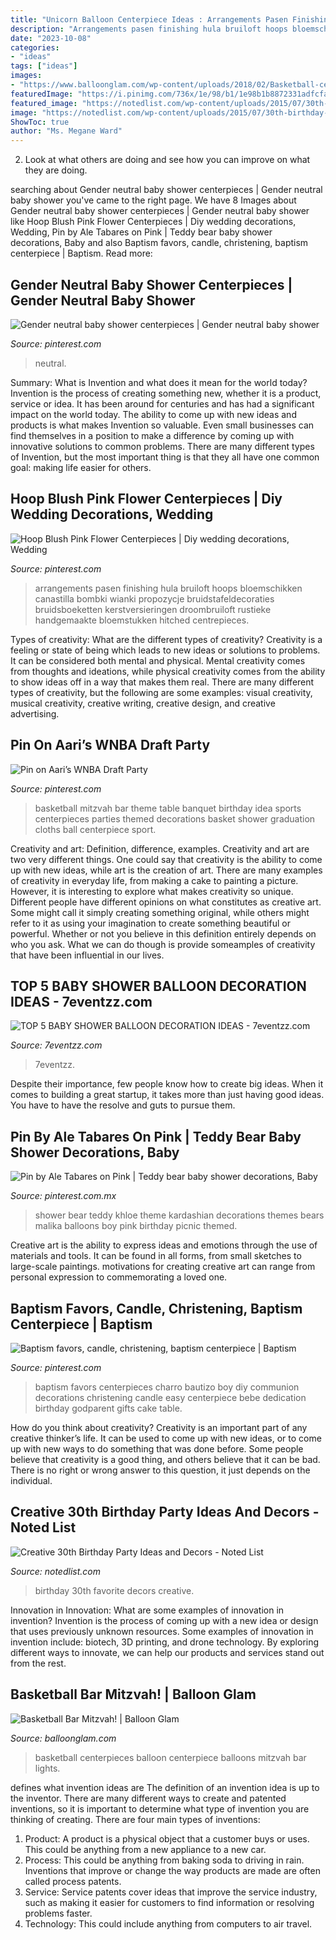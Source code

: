 ```yaml
---
title: "Unicorn Balloon Centerpiece Ideas : Arrangements Pasen Finishing Hula Bruiloft Hoops Bloemschikken Canastilla Bombki Wianki Propozycje Bruidstafeldecoraties Bruidsboeketten Kerstversieringen Droombruiloft Rustieke Handgemaakte Bloemstukken Hitched Centrepieces"
description: "Arrangements pasen finishing hula bruiloft hoops bloemschikken canastilla bombki wianki propozycje bruidstafeldecoraties bruidsboeketten kerstversieringen droombruiloft rustieke handgemaakte bloemstukken hitched centrepieces"
date: "2023-10-08"
categories:
- "ideas"
tags: ["ideas"]
images:
- "https://www.balloonglam.com/wp-content/uploads/2018/02/Basketball-centerpiece.jpg"
featuredImage: "https://i.pinimg.com/736x/1e/98/b1/1e98b1b8872331adfcfa1bf068054cb2.jpg"
featured_image: "https://notedlist.com/wp-content/uploads/2015/07/30th-birthday-party-ideas/4-30th-birthday-party-ideas.jpg"
image: "https://notedlist.com/wp-content/uploads/2015/07/30th-birthday-party-ideas/4-30th-birthday-party-ideas.jpg"
ShowToc: true
author: "Ms. Megane Ward"
---
```



2. Look at what others are doing and see how you can improve on what they are doing. 

	

		
searching about Gender neutral baby shower centerpieces | Gender neutral baby shower you've came to the right page. We have 8 Images about Gender neutral baby shower centerpieces | Gender neutral baby shower like Hoop Blush Pink Flower Centerpieces | Diy wedding decorations, Wedding, Pin by Ale Tabares on Pink | Teddy bear baby shower decorations, Baby and also Baptism favors, candle, christening, baptism centerpiece | Baptism. Read more:
		
    
## Gender Neutral Baby Shower Centerpieces | Gender Neutral Baby Shower

<img loading=lazy src="https://i.pinimg.com/736x/38/06/48/380648ffaa4d8c562c0a406945834906.jpg" onerror="this.onerror=null;this.src='https://tse4.mm.bing.net/th?id=OIP.hhkDe4HIUmRLXhXL35fhSwHaMW&amp;pid=15.1';" alt="Gender neutral baby shower centerpieces | Gender neutral baby shower">

_Source: pinterest.com_

>neutral. 

	

Summary: What is Invention and what does it mean for the world today?
Invention is the process of creating something new, whether it is a product, service or idea. It has been around for centuries and has had a significant impact on the world today. The ability to come up with new ideas and products is what makes Invention so valuable. Even small businesses can find themselves in a position to make a difference by coming up with innovative solutions to common problems. There are many different types of Invention, but the most important thing is that they all have one common goal: making life easier for others.

    
## Hoop Blush Pink Flower Centerpieces | Diy Wedding Decorations, Wedding

<img loading=lazy src="https://i.pinimg.com/736x/1e/98/b1/1e98b1b8872331adfcfa1bf068054cb2.jpg" onerror="this.onerror=null;this.src='https://tse3.mm.bing.net/th?id=OIP.pupuleZf8NPuq21Okg11uQHaJ3&amp;pid=15.1';" alt="Hoop Blush Pink Flower Centerpieces | Diy wedding decorations, Wedding">

_Source: pinterest.com_

>arrangements pasen finishing hula bruiloft hoops bloemschikken canastilla bombki wianki propozycje bruidstafeldecoraties bruidsboeketten kerstversieringen droombruiloft rustieke handgemaakte bloemstukken hitched centrepieces. 

	

Types of creativity: What are the different types of creativity?
Creativity is a feeling or state of being which leads to new ideas or solutions to problems. It can be considered both mental and physical. Mental creativity comes from thoughts and ideations, while physical creativity comes from the ability to show ideas off in a way that makes them real. There are many different types of creativity, but the following are some examples: visual creativity, musical creativity, creative writing, creative design, and creative advertising.

    
## Pin On Aari’s WNBA Draft Party

<img loading=lazy src="https://i.pinimg.com/736x/e1/52/e0/e152e023211ea1aa1a8ba412aef34d31.jpg" onerror="this.onerror=null;this.src='https://tse2.mm.bing.net/th?id=OIP.59_VHgOTuZQHLptf2bBUCgAAAA&amp;pid=15.1';" alt="Pin on Aari’s WNBA Draft Party">

_Source: pinterest.com_

>basketball mitzvah bar theme table banquet birthday idea sports centerpieces parties themed decorations basket shower graduation cloths ball centerpiece sport. 

	

Creativity and art: Definition, difference, examples.
Creativity and art are two very different things. One could say that creativity is the ability to come up with new ideas, while art is the creation of art. There are many examples of creativity in everyday life, from making a cake to painting a picture. However, it is interesting to explore what makes creativity so unique.
Different people have different opinions on what constitutes as creative art. Some might call it simply creating something original, while others might refer to it as using your imagination to create something beautiful or powerful. Whether or not you believe in this definition entirely depends on who you ask. What we can do though is provide someamples of creativity that have been influential in our lives.

    
## TOP 5 BABY SHOWER BALLOON DECORATION IDEAS - 7eventzz.com

<img loading=lazy src="https://www.7eventzz.com/blog/wp-content/uploads/2021/04/WHOLE-EDITE-3.jpg" onerror="this.onerror=null;this.src='https://tse1.mm.bing.net/th?id=OIP.W86bA1mpw4Kr7zc-KH2GCwHaHa&amp;pid=15.1';" alt="TOP 5 BABY SHOWER BALLOON DECORATION IDEAS - 7eventzz.com">

_Source: 7eventzz.com_

>7eventzz. 

	

Despite their importance, few people know how to create big ideas. When it comes to building a great startup, it takes more than just having good ideas. You have to have the resolve and guts to pursue them.

    
## Pin By Ale Tabares On Pink | Teddy Bear Baby Shower Decorations, Baby

<img loading=lazy src="https://i.pinimg.com/736x/5b/45/2c/5b452cf01c05dfc9f7c01ce93d97480c.jpg" onerror="this.onerror=null;this.src='https://tse1.mm.bing.net/th?id=OIP.-KN0I4bFamUJKnXc72KfwQHaQB&amp;pid=15.1';" alt="Pin by Ale Tabares on Pink | Teddy bear baby shower decorations, Baby">

_Source: pinterest.com.mx_

>shower bear teddy khloe theme kardashian decorations themes bears malika balloons boy pink birthday picnic themed. 

	

Creative art is the ability to express ideas and emotions through the use of materials and tools. It can be found in all forms, from small sketches to large-scale paintings. motivations for creating creative art can range from personal expression to commemorating a loved one.

    
## Baptism Favors, Candle, Christening, Baptism Centerpiece | Baptism

<img loading=lazy src="https://i.pinimg.com/736x/3a/2f/79/3a2f7974e957680208589626ff6370ed.jpg" onerror="this.onerror=null;this.src='https://tse3.mm.bing.net/th?id=OIP.yjI2au_tFV7qsHWWRoreDAHaNK&amp;pid=15.1';" alt="Baptism favors, candle, christening, baptism centerpiece | Baptism">

_Source: pinterest.com_

>baptism favors centerpieces charro bautizo boy diy communion decorations christening candle easy centerpiece bebe dedication birthday godparent gifts cake table. 

	

How do you think about creativity?
Creativity is an important part of any creative thinker’s life. It can be used to come up with new ideas, or to come up with new ways to do something that was done before. Some people believe that creativity is a good thing, and others believe that it can be bad. There is no right or wrong answer to this question, it just depends on the individual.

    
## Creative 30th Birthday Party Ideas And Decors - Noted List

<img loading=lazy src="https://notedlist.com/wp-content/uploads/2015/07/30th-birthday-party-ideas/4-30th-birthday-party-ideas.jpg" onerror="this.onerror=null;this.src='https://tse2.mm.bing.net/th?id=OIP.-XqlcJxxt05MxdPqg6WMwgHaLH&amp;pid=15.1';" alt="Creative 30th Birthday Party Ideas and Decors - Noted List">

_Source: notedlist.com_

>birthday 30th favorite decors creative. 

	

Innovation in Innovation: What are some examples of innovation in invention?
Invention is the process of coming up with a new idea or design that uses previously unknown resources. Some examples of innovation in invention include: biotech, 3D printing, and drone technology. By exploring different ways to innovate, we can help our products and services stand out from the rest.

    
## Basketball Bar Mitzvah! | Balloon Glam

<img loading=lazy src="https://www.balloonglam.com/wp-content/uploads/2018/02/Basketball-centerpiece.jpg" onerror="this.onerror=null;this.src='https://tse2.mm.bing.net/th?id=OIP.ljoNymXllw2l6aFal8t4cAHaNb&amp;pid=15.1';" alt="Basketball Bar Mitzvah! | Balloon Glam">

_Source: balloonglam.com_

>basketball centerpieces balloon centerpiece balloons mitzvah bar lights. 

	

defines what invention ideas are
The definition of an invention idea is up to the inventor. 
There are many different ways to create and patented inventions, so it is important to determine what type of invention you are thinking of creating. There are four main types of inventions: 
1) Product: A product is a physical object that a customer buys or uses. This could be anything from a new appliance to a new car. 
2) Process: This could be anything from baking soda to driving in rain. Inventions that improve or change the way products are made are often called process patents. 
3) Service: Service patents cover ideas that improve the service industry, such as making it easier for customers to find information or resolving problems faster. 
4) Technology: This could include anything from computers to air travel.

